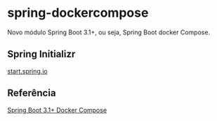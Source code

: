 # spring-dockercompose

Novo módulo Spring Boot 3.1+, ou seja, Spring Boot docker Compose.

## Spring Initializr

[start.spring.io](https://start.spring.io/#!type=maven-project&language=java&platformVersion=3.2.2&packaging=jar&jvmVersion=17&groupId=com.jnsdev.spring-dockercompose&artifactId=spring-dockercompose&name=spring-dockercompose&description=Novo%20m%C3%B3dulo%20Spring%20Boot%203.1%2B%2C%20ou%20seja%2C%20Spring%20Boot%20docker%20Compose.&packageName=com.jnsdev.spring-dockercompose&dependencies=web,data-jpa,docker-compose,lombok,mysql)

## Referência 

[Spring Boot 3.1+ Docker Compose](https://jaironsousa.atlassian.net/wiki/spaces/DOC/pages/1637056513/Spring+Boot+3.1+Docker+Compose)
